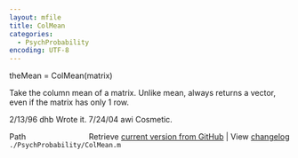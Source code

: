 ```yaml
---
layout: mfile
title: ColMean
categories:
  - PsychProbability
encoding: UTF-8
---
```


theMean = ColMean\(matrix\)

Take the column mean of a matrix.  Unlike mean, always returns a vector,
even if the matrix has only 1 row.

2/13/96     dhb     Wrote it.
7/24/04       awi     Cosmetic.


<div class="code_header" style="text-align:right;">
  <span style="float:left;">Path&nbsp;&nbsp;</span> <span class="counter">Retrieve <a href=
  "https://raw.github.com/Psychtoolbox-3/Psychtoolbox-3/beta/./PsychProbability/ColMean.m">current version from GitHub</a> | View <a href=
  "https://github.com/Psychtoolbox-3/Psychtoolbox-3/commits/beta/./PsychProbability/ColMean.m">changelog</a></span>
</div>
<div class="code">
  <code>./PsychProbability/ColMean.m</code>
</div>
